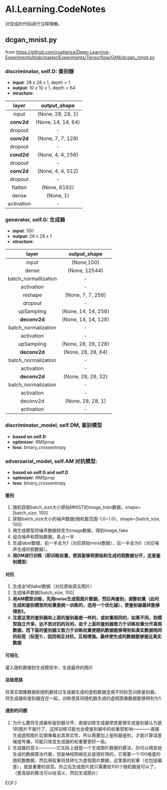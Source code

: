 # AI.Learning.CodeNotes
对现成的代码进行注释理解。
## dcgan_mnist.py
from https://github.com/roatienza/Deep-Learning-Experiments/blob/master/Experiments/Tensorflow/GAN/dcgan_mnist.py
###  discriminator, self.D: 鉴别器
-  **input**:  28 x 28 x 1, depth = 1 
-  **output**: 10 x 10 x 1, depth = 64
-  **structure**:


 layer | output_shape  
:--------:|:---------:
input | (None, 28, 28, 1)
**conv2d** | (None, 14, 14, 64)  
 dropout |- 
**conv2d** |   (None, 7, 7, 128)
dropout | -
**cond2d** | (None, 4, 4, 256)
dropout | -
**conv2d** | (None, 4, 4, 512)
dropout | -
flatten | (None, 8192)
dense | (None, 1)
activation| -

### generator, self.G: 生成器
- **input**:   100
- **output**:  28 x 28 x 1
- **structure**:

layer | output_shape
:----:|:-----:
input | (None,100)
dense | (None, 12544)
batch_normallization | -
activation|-
reshape | (None, 7, 7, 256)
dropout | -
upSampling | (None, 14, 14, 256)
**deconv2d** | (None, 14, 14, 128)
batch_normalization | -
activation |-
upSampling| (None, 28, 28, 128)
**deconv2d** | (None, 28, 28, 64)
batch_normalization | -
activation | -
**deconv2d** | (None, 28, 28, 32)
batch_normalization |-
activation |-
deconv2d | (None, 28, 28, 1)
activation | -


### discriminator_model, self.DM, 鉴别模型
- **based on self.D**
- **optimizer**: RMSprop
- **loss**: binary_crossentropy

### adversarial_model, self.AM 对抗模型:
- **based on self.G and self.D**
- **optimizer**: RMSprop
- **loss**: binary_crossentropy

#### **鉴别**
1. 随机获取batch_size大小原始MNIST的image_train数据，shape=[batch_size, 100]
2. 获取batch_size大小的噪声数据(随机数范围-1.0~1.0)，shape=[batch_size, 100]
3. 用生成模型将噪声数据转变为image数据，得到image_fake
4. 组合噪声和原始数据，各占一半
5. 生成label数据，前一半全为1（对应原始minst数据），后一半全为0（对应噪声生成的假数据）。
6. **用DM进行训练（即训练权重，使其能够将原始和生成的假数据分开，这是鉴别模型**）

#### **对抗**
1. 生成全1的label数据（对应原始真实图片）
2. 生成噪声数据[batch_size, 100]
3. **用AM模型训练，先用noise生成假图片数据，然后再鉴别，调整权重（此时生成和鉴别模型的权重是统一训练的，选用一个优化器），使鉴别器最终能够得到1。**
4. **注意这里的鉴别器和上面的鉴别器是一样的，或权重相同的，如果不同，则模型独立开来，达不到对抗的目的，由于上面的鉴别器致力于训练权重分开真假数据，而下面的鉴别器又致力于训练权重使随机数据能够得到和真实数据相同的标签（标签1），因而相互对抗，互相增强。最终使生成的数据能够接近真实数据**

#### **可视化**
灌入随机数据到生成模型中，生成最终的图片

#### **总结思路**
将真实图像数据和随机数经过生成器生成的虚假数据选用不同标签训练鉴别器。
将生成器和鉴别器连在一起，训练使其将随机数生成的虚假图像数据能够辨别为1.
#### **遇到的问题**
1. 为什么要将生成器和鉴别器分开，直接训练生成器使其能够生成鉴别器认为是1的图片不就行了，这样训练可能也会使鉴别器中的权重受影响————直接生成虚假图片后很难看出其真实性，所以需要加上鉴别器鉴别，才能计算误差梯度传播，可能只改变生成器的权重要更好一些。
2. 生成器的意义————它实际上就是一个生成图片数据的算法，你可以用其他生成的数据算法代替，但是神经网络在此是很好用的，它需要一个100维度的随机数数据，然后用权重将其转化为虚假图片数据，这里面的权重（也包括偏差），就是重要的信息。你之后生成图片就只需要给100个随机数就可以了。（更高级的算法可以给语义，然后生成图片）

EOF:)
